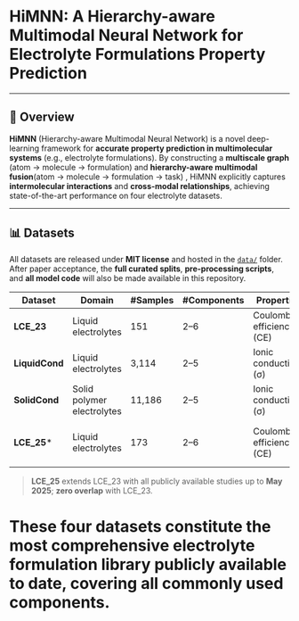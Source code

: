 # HiMNN: A Hierarchy-aware Multimodal Neural Network for Electrolyte Formulations Property Prediction


---

## 🔬 Overview

**HiMNN** (Hierarchy-aware Multimodal Neural Network) is a novel deep-learning framework for **accurate property prediction in multimolecular systems** (e.g., electrolyte formulations). By constructing a **multiscale graph** (atom → molecule → formulation) and **hierarchy-aware multimodal fusion**(atom → molecule → formulation → task) , HiMNN explicitly captures **intermolecular interactions** and **cross-modal relationships**, achieving state-of-the-art performance on four electrolyte datasets.

---

## 📊 Datasets

All datasets are released under **MIT license** and hosted in the [`data/`](data/) folder.  
After paper acceptance, the **full curated splits**, **pre-processing scripts**, and **all model code** will also be made available in this repository.

| Dataset | Domain | #Samples | #Components | Properties | Source |
|---------|--------|----------|-------------|------------|--------|
| **LCE_23** | Liquid electrolytes | 151 | 2–6 | Coulombic efficiency (CE) | [Kim et al. 2023](https://doi.org/10.1039/D3DD00063A) |
| **LiquidCond** | Liquid electrolytes | 3,114 | 2–5 | Ionic conductivity (σ) | [Bradford et al. 2023](https://pubs.acs.org/doi/10.1021/acscentsci.2c01181) |
| **SolidCond** | Solid polymer electrolytes | 11,186 | 2–5 | Ionic conductivity (σ) | [Bradford et al. 2023](https://pubs.acs.org/doi/10.1021/acscentsci.2c01181) |
| **LCE_25*** | Liquid electrolytes | 173 | 2–6 | Coulombic efficiency (CE) | This work (to be released) |

> **LCE_25** extends LCE_23 with all publicly available studies up to **May 2025**; **zero overlap** with LCE_23.  
# These four datasets constitute the most comprehensive electrolyte formulation library publicly available to date, covering all commonly used components.



